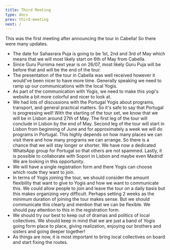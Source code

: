 ```yaml
---
title: Third Meeting
type: docs
prev: third-meeting
next: /
---
```


This was the first meeting after announcing the tour in Cabella!
So there were many updates.

- The date for Sahasrara Puja is going to be 1st, 2nd and 3rd of May which
  means that we will most likely start on 6th of May from Cabella.
- Since Guru Purnima next year is on 26/07, most likely Guru Puja will be
  before that and will be the end of the tour.
- The presentation of the tour in Cabella was well received however it would've
  been nicer to have more time. Generally speaking we need to ramp up our
  communications with the local Yogis.
- As part of the communication with Yogis, we need to make this yogi's website
  a bit more colorful and nicer to look at.
- We had lots of discussions with the Portugal Yogis about programs, transport,
  and general practical matters. So it's safe to say that Portugal is progressing
  well! With the starting of the tour set, we know that we will be in Lisbon around
  27th of May. The first leg of the tour will conclude in Lisbon by the end of May.
  Second leg of the tour will start in Lisbon from beginning of June and for approximately
  a week we will do programs in Portugal. This highly depends on how many
  places we can visit there and how many programs we can arrange. So there is a
  chance that we will stay longer or shorter. We have now a
  dedicated WhatsApp group for Portugal so that others are not spammed.
  Lastly, it is possible to collaborate with Sopori in Lisbon and maybe even
  Madrid! We are looking in this opportunity.
- We will have a single registration form and there Yogis can choose which
  route they want to join.
- In terms of Yogis joining the tour, we should consider the amount
  flexibility that want to give to Yogis and how we want to communicate this.
  We could allow people to join and leave the tour on a daily basis but this
  makes organizing very difficult. Perhaps setting 2 weeks as the minimum
  duration of joining the tour makes sense. But we should communicate this
  clearly and mention that we can be flexible. We should pay attention to this
  in the registration form.
- We should try our best to keep out of dramas and politics of local collectives.
  We should keep in mind that we are just a band of Yogis going form place to
  place, giving realization, enjoying our brothers and sisters and going deeper
  together!
- As things are now, it is most important to bring local collectives on board
  and start fixing the routes.
